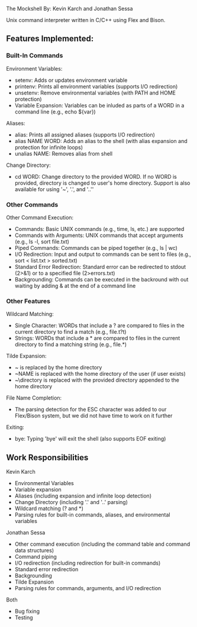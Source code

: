 The Mockshell
By: Kevin Karch and Jonathan Sessa

Unix command interpreter written in C/C++ using Flex and Bison.

## Features Implemented:

### Built-In Commands

Environment Variables:
- setenv: Adds or updates environment variable
- printenv: Prints all environment variables (supports I/O redirection)
- unsetenv: Remove environmental variables (with PATH and HOME protection)
- Variable Expansion: Variables can be inluded as parts of a WORD in a command line (e.g., echo ${var})

Aliases:
- alias: Prints all assigned aliases (supports I/O redirection)
- alias NAME WORD: Adds an alias to the shell (with alias expansion and protection for infinite loops)
- unalias NAME: Removes alias from shell

Change Directory:
- cd WORD: Change directory to the provided WORD. If no WORD is provided, directory is changed to user's home directory. Support is also available for using '\~', '.', and '..''

### Other Commands

Other Command Execution:
- Commands: Basic UNIX commands (e.g., time, ls, etc.) are supported
- Commands with Arguments: UNIX commands that accept arguments (e.g., ls -l, sort file.txt)
- Piped Commands: Commands can be piped together (e.g., ls | wc)
- I/O Redirection: Input and output to commands can be sent to files (e.g., sort < list.txt > sorted.txt)
- Standard Error Redirection: Standard error can be redirected to stdout (2>&1) or to a specified file (2>errors.txt)
- Backgrounding: Commands can be executed in the backround with out waiting by adding & at the end of a command line

### Other Features

Wildcard Matching:
- Single Character: WORDs that include a ? are compared to files in the current directory to find a match (e.g., file.t?t)
- Strings: WORDs that include a * are compared to files in the current directory to find a matching string (e.g., file.\*)

Tilde Expansion:
- \~ is replaced by the home directory
- \~NAME is replaced with the home directory of the user (if user exists)
- \~\directory is replaced with the provided directory appended to the home directory

File Name Completion:
- The parsing detection for the ESC character was added to our Flex/Bison system, but we did not have time to work on it further 

Exiting:
- bye: Typing 'bye' will exit the shell (also supports EOF exiting)


## Work Responsibilities

Kevin Karch
- Environmental Variables
- Variable expansion
- Aliases (including expansion and infinite loop detection)
- Change Directory (including '.' and '..' parsing)
- Wildcard matching (? and \*)
- Parsing rules for built-in commands, aliases, and environmental variables

Jonathan Sessa
- Other command execution (including the command table and command data structures)
- Command piping
- I/O redirection (including redirection for built-in commands)
- Standard error redirection
- Backgrounding
- Tilde Expansion
- Parsing rules for commands, arguments, and I/O redirection

Both
- Bug fixing
- Testing
